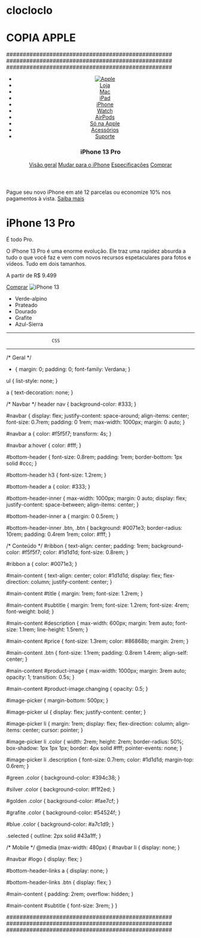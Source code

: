 # clocloclo

# COPIA APPLE

##################################################
##################################################
##################################################

  <body>
    <header>
      <nav>
        <ul id="navbar">
          <li id="logo">
            <a href="#">
              <img src="img/logo_apple.svg" alt="Apple" />
            </a>
          </li>
          <li>
            <a href="#">Loja</a>
          </li>
          <li>
            <a href="#">Mac</a>
          </li>
          <li>
            <a href="#">iPad</a>
          </li>
          <li>
            <a href="#">iPhone</a>
          </li>
          <li>
            <a href="#">Watch</a>
          </li>
          <li>
            <a href="#">AirPods</a>
          </li>
          <li>
            <a href="#">Só na Apple</a>
          </li>
          <li>
            <a href="#">Acessórios</a>
          </li>
          <li>
            <a href="#">Suporte</a>
          </li>
        </ul>
      </nav>
      <div id="bottom-header">
        <div id="bottom-header-inner">
          <h3>iPhone 13 Pro</h3>
          <div id="bottom-header-links">
            <a href="#">Visão geral</a>
            <a href="#">Mudar para o iPhone</a>
            <a href="#">Especificações</a>
            <a href="#" class="btn">Comprar</a>
          </div>
        </div>
      </div>
    </header>
    <div id="ribbon">
      <p>
        Pague seu novo iPhone em até 12 parcelas ou economize 10% nos pagamentos
        à vista. <a href="#">Saiba mais</a>
      </p>
    </div>
    <main id="main-content">
      <h1 id="title">iPhone 13 Pro</h1>
      <p id="subtitle">É todo Pro.</p>
      <p id="description">
        O iPhone 13 Pro é uma enorme evolução. Ele traz uma rapidez absurda a
        tudo o que você faz e vem com novos recursos espetaculares para fotos e
        vídeos. Tudo em dois tamanhos.
      </p>
      <p id="price">A partir de R$ 9.499</p>
      <a href="#" class="btn">Comprar</a>
      <img id="product-image" src="img/iphone_green.jpg" alt="iPhone 13" />
      <div id="image-picker">
        <ul>
          <li id="green">
            <span class="color selected"></span>
            <span class="description">Verde-alpino</span>
          </li>
          <li id="silver">
            <span class="color"></span>
            <span class="description">Prateado</span>
          </li>
          <li id="golden">
            <span class="color"></span>
            <span class="description">Dourado</span>
          </li>
          <li id="grafite">
            <span class="color"></span>
            <span class="description">Grafite</span>
          </li>
          <li id="blue">
            <span class="color"></span>
            <span class="description">Azul-Sierra</span>
          </li>
        </ul>
      </div>
    </main>
  </body>
</html>



-------------------------------------------------
                     CSS 
-------------------------------------------------

/* Geral */
* {
  margin: 0;
  padding: 0;
  font-family: Verdana;
}

ul {
  list-style: none;
}

a {
  text-decoration: none;
}

/* Navbar */
header nav {
  background-color: #333;
}

#navbar {
  display: flex;
  justify-content: space-around;
  align-items: center;
  font-size: 0.7rem;
  padding: 0 1rem;
  max-width: 1000px;
  margin: 0 auto;
}

#navbar a {
  color: #f5f5f7;
  transform: 4s;
}

#navbar a:hover {
  color: #fff;
}

#bottom-header {
  font-size: 0.8rem;
  padding: 1rem;
  border-bottom: 1px solid #ccc;
}

#bottom-header h3 {
  font-size: 1.2rem;
}

#bottom-header a {
  color: #333;
}

#bottom-header-inner {
  max-width: 1000px;
  margin: 0 auto;
  display: flex;
  justify-content: space-between;
  align-items: center;
}

#bottom-header-inner a {
  margin: 0 0.5rem;
}

#bottom-header-inner .btn,
.btn {
  background: #0071e3;
  border-radius: 10rem;
  padding: 0.4rem 1rem;
  color: #fff;
}

/* Conteúdo */
#ribbon {
  text-align: center;
  padding: 1rem;
  background-color: #f5f5f7;
  color: #1d1d1d;
  font-size: 0.8rem;
}

#ribbon a {
  color: #0071e3;
}

#main-content {
  text-align: center;
  color: #1d1d1d;
  display: flex;
  flex-direction: column;
  justify-content: center;
}

#main-content #title {
  margin: 1rem;
  font-size: 1.2rem;
}

#main-content #subtitle {
  margin: 1rem;
  font-size: 1.2rem;
  font-size: 4rem;
  font-weight: bold;
}

#main-content #description {
  max-width: 600px;
  margin: 1rem auto;
  font-size: 1.1rem;
  line-height: 1.5rem;
}

#main-content #price {
  font-size: 1.3rem;
  color: #86868b;
  margin: 2rem;
}

#main-content .btn {
  font-size: 1.1rem;
  padding: 0.8rem 1.4rem;
  align-self: center;
}

#main-content #product-image {
  max-width: 1000px;
  margin: 3rem auto;
  opacity: 1;
  transition: 0.5s;
}

#main-content #product-image.changing {
  opacity: 0.5;
}

#image-picker {
  margin-bottom: 500px;
}

#image-picker ul {
  display: flex;
  justify-content: center;
}

#image-picker li {
  margin: 1rem;
  display: flex;
  flex-direction: column;
  align-items: center;
  cursor: pointer;
}

#image-picker li .color {
  width: 2rem;
  height: 2rem;
  border-radius: 50%;
  box-shadow: 1px 1px 1px;
  border: 4px solid #fff;
  pointer-events: none;
}

#image-picker li .description {
  font-size: 0.7rem;
  color: #1d1d1d;
  margin-top: 0.6rem;
}

#green .color {
  background-color: #394c38;
}

#silver .color {
  background-color: #f1f2ed;
}

#golden .color {
  background-color: #fae7cf;
}

#grafite .color {
  background-color: #54524f;
}

#blue .color {
  background-color: #a7c1d9;
}

.selected {
  outline: 2px solid #43a1ff;
}

/* Mobile */
@media (max-width: 480px) {
  #navbar li {
    display: none;
  }

  #navbar #logo {
    display: flex;
  }

  #bottom-header-links a {
    display: none;
  }

  #bottom-header-links .btn {
    display: flex;
  }

  #main-content {
    padding: 2rem;
    overflow: hidden;
  }

  #main-content #subtitle {
    font-size: 3rem;
  }
}


##################################################
##################################################
##################################################





